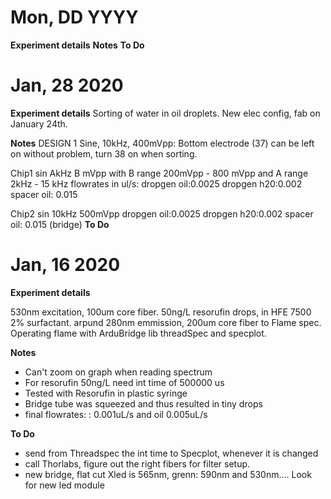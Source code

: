 # Mon, DD YYYY 

**Experiment details**
**Notes**
**To Do**

# Jan, 28 2020 

**Experiment details**
Sorting of water in oil droplets. New elec config, fab on January 24th.


**Notes**
DESIGN 1
Sine, 10kHz, 400mVpp: Bottom electrode (37) can be left on without problem, turn 38 on when sorting.

Chip1
sin AkHz B mVpp
with B range 200mVpp - 800 mVpp
and A range 2kHz - 15 kHz
flowrates in ul/s:
dropgen oil:0.0025
dropgen h20:0.002
spacer oil: 0.015

Chip2
sin 10kHz 500mVpp
dropgen oil:0.0025
dropgen h20:0.002
spacer oil: 0.015
(bridge)
**To Do**


# Jan, 16 2020

**Experiment details**

530nm excitation, 100um core fiber. 50ng/L resorufin drops, in HFE 7500 2% surfactant. arpund 280nm emmission, 200um core fiber to Flame spec.
Operating flame with ArduBridge lib threadSpec and specplot.

**Notes**
- Can't zoom on graph when reading spectrum
- For resorufin 50ng/L need int time of 500000 us
- Tested with Resorufin in plastic syringe
- Bridge tube was squeezed and thus resulted in tiny drops
- final flowrates: : 0.001uL/s and oil 0.005uL/s

**To Do**
- send from Threadspec the int time to Specplot, whenever it is changed
- call Thorlabs, figure out the right fibers for filter setup.
- new bridge, flat cut
Xled is 565nm, grenn: 590nm and 530nm.... Look for new led module
